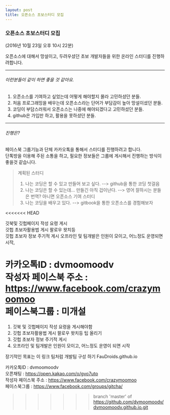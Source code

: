 ```yaml
---
layout: post
title: 오픈소스 초보스터디 모집
---
```

### 오픈소스 초보스터디 모집
(2016년 10월 23일 오후 10시 22분)

오픈소스에 대해서 망설이고, 두려우셨던 초보 개발자들을 위한 온라인 스터디를 진행하려합니다.


- - -

###### 이런분들이 같이 하면 좋을 것 같아요.     
1. 오픈소스를 기여하고 싶었는데 어떻게 해야할지 몰라 고민하셨던 분들.  
2. 처음 프로그래밍을 배우는데 오픈소스라는 단어가 부담감이 높아 망설이셨던 분들.  
3. 코딩이 부담스러워서 오픈소스는 나중에 해야되겠다고 고민하셨던 분들.  
4. github은 가입만 하고, 활용을 못하셨던 분들.  

* * *  
###### 진행은?    
페이스북 그룹기능과 단체 카카오톡을 통해서 스터디를 진행하려고 합니다.   
단톡방을 이용해 주된 소통을 하고, 필요한 정보들은 그룹에 게시해서 진행하는 방식이 좋을것 같습니다.  

> 계획된 스터디  
> 1. 나는 코딩은 할 수 있고 만들어 보고 싶다. --> github을 통한 코딩 첫걸음  
> 2. 나는 코딩은 할 수 있는데... 만들긴 아직 겁이난다. --> 영어 잘하시는 분들은 번역? 아니면 오픈소스 기여 스터디  
> 3. 나는 코딩을 배우고 있다. --> gitbook을 통한 오픈소스를 경험해보자  

<<<<<<< HEAD

깃북및 깃헙페이지 작성 요령 게시  
깃헙 초보자활용법 게시 팔로우 왓치등  
깃헙 초보자 정보 주기적 게시
오프라인 및 팀개발은 인원이 모이고, 어느정도 운영되면 시작,



카카오톡ID : dvmoomoodv    
작성자 페이스북 주소 : https://www.facebook.com/crazymoomoo    
페이스북그룹 : 미개설    
=======
1. 깃북 및 깃헙페이지 작성 요령을 게시해야함  
2. 깃헙 초보자활용법 게시 팔로우 왓치등 팁 올리기   
3. 깃헙 초보자 정보 주기적 게시  
4. 오프라인 및 팀개발은 인원이 모이고, 어느정도 운영이 되면 시작  

장기적인 목표는 이 링크 팀처럼 개발팀 구성 하기 FauDroids.github.io  


카카오톡ID : dvmoomoodv      
오픈채팅 : https://open.kakao.com/o/gvo7utp  
작성자 페이스북 주소 : https://www.facebook.com/crazymoomoo      
페이스북그룹 : https://www.facebook.com/groups/gitcha/      
>>>>>>> branch 'master' of https://github.com/dvmoomoodv/dvmoomoodv.github.io.git
